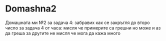 # Domashna2
Домашната ми №2
за задача 4: забравих как се закръгля до второ число
за задача 4 от часа: мисля че примерите са грешни но може и аз да греша
за другите не мисля че мога да кажа много
